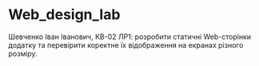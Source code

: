 # Web_design_lab

Шевченко Іван Іванович, КВ-02 ЛР1: 
розробити статичні Web-сторінки додатку та перевірити коректне їх відображення на екранах різного розміру.

